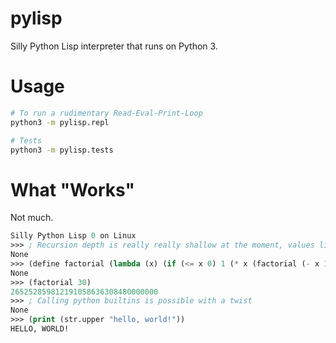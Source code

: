 pylisp
======

Silly Python Lisp interpreter that runs on Python 3.

Usage
=====

```bash
# To run a rudimentary Read-Eval-Print-Loop
python3 -m pylisp.repl

# Tests
python3 -m pylisp.tests
```

What "Works"
============

Not much.

```lisp
Silly Python Lisp 0 on Linux
>>> ; Recursion depth is really really shallow at the moment, values like 70 will crash
None
>>> (define factorial (lambda (x) (if (<= x 0) 1 (* x (factorial (- x 1))))))
None
>>> (factorial 30)
265252859812191058636308480000000
>>> ; Calling python builtins is possible with a twist
None
>>> (print (str.upper "hello, world!"))
HELLO, WORLD!
```
